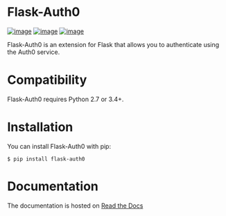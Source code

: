 Flask-Auth0
=============

[![image](https://travis-ci.org/sandtable/flask-auth0.svg?branch=master)](http://travis-ci.org/sandtable/flask-auth0)
[![image](https://codecov.io/github/sandtable/flask-auth0/coverage.svg?branch=master)](https://codecov.io/github/sandtable/flask-auth0?branch=master)
[![image](https://img.shields.io/pypi/pyversions/flask-auth0.svg)](https://pypi.python.org/pypi/flask-auth0)

Flask-Auth0 is an extension for Flask that allows you to authenticate using the Auth0 service.

Compatibility
=============

Flask-Auth0 requires Python 2.7 or 3.4+.


Installation
============

You can install Flask-Auth0 with pip:

```
$ pip install flask-auth0
```


Documentation
=============

The documentation is hosted on [Read the Docs](http://flask-auth0.readthedocs.io/en/latest/)
